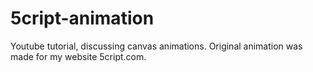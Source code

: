 # 5cript-animation
Youtube tutorial, discussing canvas animations. Original animation was made for my website 5cript.com.
